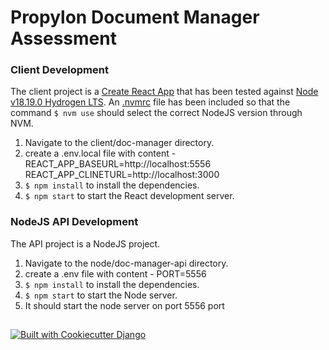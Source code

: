 # Propylon Document Manager Assessment
### Client Development 
The client project is a [Create React App](https://create-react-app.dev/) that has been tested against [Node v18.19.0 Hydrogen LTS](https://nodejs.org/download/release/v18.19.0/).  An [.nvmrc](https://github.com/nvm-sh/nvm#calling-nvm-use-automatically-in-a-directory-with-a-nvmrc-file) file has been included so that the command `$ nvm use` should select the correct NodeJS version through NVM.
1. Navigate to the client/doc-manager directory.
2. create a .env.local file with content - REACT_APP_BASEURL=http://localhost:5556
REACT_APP_CLINETURL=http://localhost:3000
3. `$ npm install` to install the dependencies.
4. `$ npm start` to start the React development server.

### NodeJS API Development 
The API project is a NodeJS project.
1. Navigate to the node/doc-manager-api directory.
2. create a .env file with content - PORT=5556
3. `$ npm install` to install the dependencies.
4. `$ npm start` to start the Node server.
5. It should start the node server on port 5556 port

##
[![Built with Cookiecutter Django](https://img.shields.io/badge/built%20with-Cookiecutter%20Django-ff69b4.svg?logo=cookiecutter)](https://github.com/cookiecutter/cookiecutter-django/)
